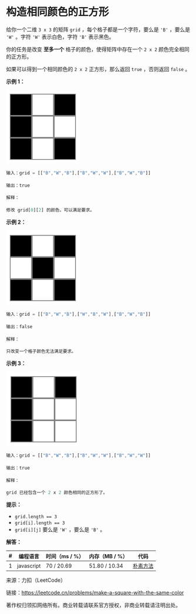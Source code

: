 # 构造相同颜色的正方形

给你一个二维 `3 x 3` 的矩阵 `grid` ，每个格子都是一个字符，要么是 `'B'` ，要么是 `'W'` 。字符 `'W'` 表示白色，字符 `'B'` 表示黑色。

你的任务是改变 **至多一个** 格子的颜色，使得矩阵中存在一个 `2 x 2` 颜色完全相同的正方形。

如果可以得到一个相同颜色的 `2 x 2` 正方形，那么返回 `true` ，否则返回 `false` 。

**示例 1：**

![示例1](./eg1.jpg)

``` javascript
输入：grid = [["B","W","B"],["B","W","W"],["B","W","B"]]

输出：true

解释：

修改 grid[0][2] 的颜色，可以满足要求。
```

**示例 2：**

![示例2](./eg2.jpg)

``` javascript
输入：grid = [["B","W","B"],["W","B","W"],["B","W","B"]]

输出：false

解释：

只改变一个格子颜色无法满足要求。
```

**示例 3：**

![示例3](./eg3.jpg)

``` javascript
输入：grid = [["B","W","B"],["B","W","W"],["B","W","W"]]

输出：true

解释：

grid 已经包含一个 2 x 2 颜色相同的正方形了。
```

**提示：**

- `grid.length == 3`
- `grid[i].length == 3`
- `grid[i][j]` 要么是 `'W'` ，要么是 `'B'` 。

**解答：**

**#**|**编程语言**|**时间（ms / %）**|**内存（MB / %）**|**代码**
--|--|--|--|--
1|javascript|70 / 20.69|51.80 / 10.34|[朴素方法](./javascript/ac_v1.js)

来源：力扣（LeetCode）

链接：https://leetcode.cn/problems/make-a-square-with-the-same-color

著作权归领扣网络所有。商业转载请联系官方授权，非商业转载请注明出处。
